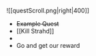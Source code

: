 ![[questScroll.png|right|400]]

- ~~Example Quest~~
- [[Kill Strahd]]
- 
- Go and get our reward 


